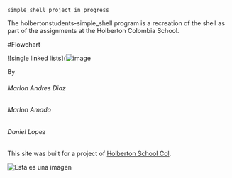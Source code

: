 `simple_shell project in progress`

The holbertonstudents-simple_shell program is a recreation of the shell as part of the assignments at the Holberton Colombia School.

#Flowchart


![single linked lists](![image](https://user-images.githubusercontent.com/98677728/184031425-6f2b87a6-09b7-4cc2-b70e-b448cbeb0ffa.png)




By
###### Marlon Andres Diaz 
###### Marlon Amado
###### Daniel Lopez

This site was built for a project of [Holberton School Col](https://www.holbertoncolombia.com/).

![Esta es una imagen](C:\Users\mdref\Downloads\145311672-53ee1362-943a-4a60-896b-08057bfcdcfe.png)
